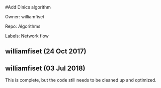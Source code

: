 #Add Dinics algorithm

Owner: williamfiset

Repo: Algorithms

Labels: Network flow 

## williamfiset (24 Oct 2017)



## williamfiset (03 Jul 2018)

This is complete, but the code still needs to be cleaned up and optimized. 

